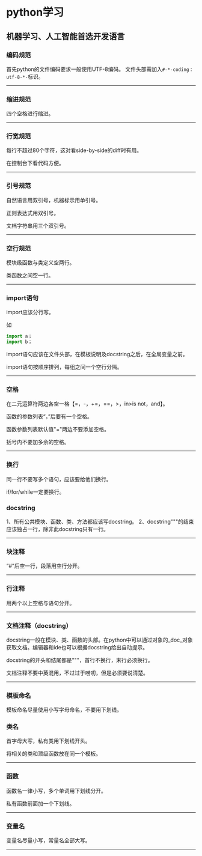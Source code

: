 # python学习 #
## 机器学习、人工智能首选开发语言 ##
### 编码规范 ###
首先python的文件编码要求一般使用UTF-8编码。
文件头部需加入`#-*-coding：utf-8-*-`标识。

----------

### 缩进规范 ###
四个空格进行缩进。

----------
### 行宽规范 ###
每行不超过80个字符，这对看side-by-side的diff时有用。

在控制台下看代码方便。

----------

### 引号规范 ###
自然语言用双引号，机器标示用单引号。

正则表达式用双引号。

文档字符串用三个双引号。

-------------
### 空行规范 ###
模块级函数与类定义空两行。

类函数之间空一行。

--------------

### import语句 ###
import应该分行写。

如
```python
import a；
import b；
```
import语句应该在文件头部，在模板说明及docstring之后，在全局变量之前。

import语句按顺序排列，每组之间一个空行分隔。

-------
### 空格 ###
在二元运算符两边各空一格【=，-，+=，==，>，in>is not，and】。

函数的参数列表“，”后要有一个空格。

函数参数列表默认值"="两边不要添加空格。

括号内不要加多余的空格。

--------------------
### 换行 ###
同一行不要写多个语句，应该要给他们换行。

if/for/while一定要换行。

### docstring ###
1、所有公共模块、函数、类、方法都应该写docstring。
2、docstring"""的结束应该独占一行，除非此docstring只有一行。

---------------
### 块注释 ###

 “#”后空一行，段落用空行分开。

-------------------
### 行注释 ###

用两个以上空格与语句分开。

---------------------------
### 文档注释（docstring） ###

docstring一般在模块、类、函数的头部。在python中可以通过对象的_doc_对象获取文档。编辑器和ide也可以根据docstring给出自动提示。

docstring的开头和结尾都是"""，首行不换行，末行必须换行。

文档注释不要中英混用，不过过于唠叨，但是必须要说清楚。

-----------------
### 模板命名 ###
模板命名尽量使用小写字母命名，不要用下划线。

### 类名 ###
首字母大写，私有类用下划线开头。

将相关的类和顶级函数放在同一个模板。

------
### 函数 ###
函数名一律小写，多个单词用下划线分开。

私有函数前面加一个下划线。

-------------------------
### 变量名 ###
变量名尽量小写，常量名全部大写。

--------------------------------
